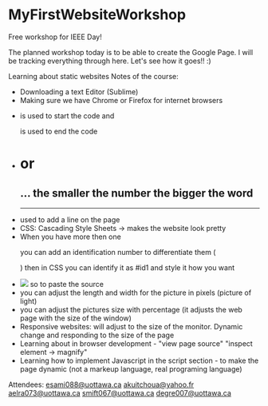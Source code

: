 MyFirstWebsiteWorkshop
======================

Free workshop for IEEE Day!

The planned workshop today is to be able to create the Google Page. I will be tracking everything through here. Let's see how it goes!! :)

Learning about static websites
Notes of the course: 
 - Downloading a text Editor (Sublime)
 - Making sure we have Chrome or Firefox for internet browsers
 - <p> is used to start the code and </p> is used to end the code
- <h1> or <h2> ... the smaller the number the bigger the word
- <hr> used to add a line on the page
- CSS: Cascading Style Sheets -> makes the website look pretty
- When you have more then one <p> you can add an identification number to differentiate them ( <p id="id1">) then in CSS you can identify it as #id1 and style it how you want
- <img src="To add a picture or url link"> so to paste the source
- you can adjust the length and width for the picture in pixels (picture of light)
- you can adjust the pictures size with percentage (it adjusts the web page with the size of the window)
- Responsive websites: will adjust to the size of the monitor. Dynamic change and responding to the size of the page
- Learning about in browser development  - "view page source" "inspect element -> magnify"
- Learning how to implement Javascript in the script section  - to make the page dynamic (not a markeup language, real programing language)

Attendees:
esami088@uottawa.ca
akuitchoua@yahoo.fr
aelra073@uottawa.ca
smift067@uottawa.ca
degre007@uottawa.ca
